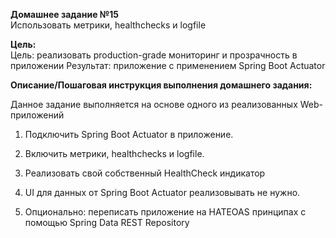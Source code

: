 **Домашнее задание №15**  
Использовать метрики, healthchecks и logfile

**Цель:**  
Цель: реализовать production-grade мониторинг и прозрачность в приложении
Результат: приложение с применением Spring Boot Actuator

**Описание/Пошаговая инструкция выполнения домашнего задания:**

Данное задание выполняется на основе одного из реализованных Web-приложений

1. Подключить Spring Boot Actuator в приложение.

2. Включить метрики, healthchecks и logfile.

3. Реализовать свой собственный HealthCheck индикатор

4. UI для данных от Spring Boot Actuator реализовывать не нужно.

5. Опционально: переписать приложение на HATEOAS принципах с помощью Spring Data REST Repository

